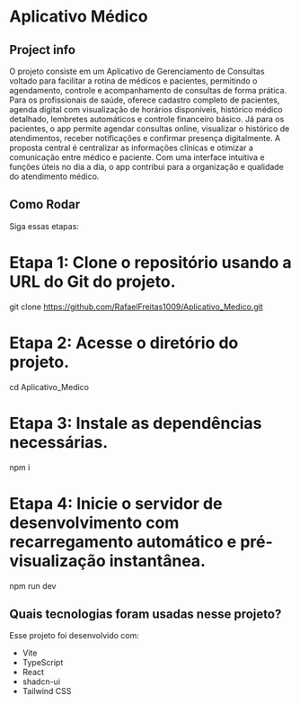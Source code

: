 # Aplicativo Médico

## Project info

O projeto consiste em um Aplicativo de Gerenciamento de Consultas voltado para facilitar a rotina de médicos e pacientes, permitindo o agendamento, controle e acompanhamento de consultas de forma prática. Para os profissionais de saúde, oferece cadastro completo de pacientes, agenda digital com visualização de horários disponíveis, histórico médico detalhado, lembretes automáticos e controle financeiro básico. Já para os pacientes, o app permite agendar consultas online, visualizar o histórico de atendimentos, receber notificações e confirmar presença digitalmente. A proposta central é centralizar as informações clínicas e otimizar a comunicação entre médico e paciente. Com uma interface intuitiva e funções úteis no dia a dia, o app contribui para a organização e qualidade do atendimento médico.

## Como Rodar

Siga essas etapas:

# Etapa 1: Clone o repositório usando a URL do Git do projeto.
git clone https://github.com/RafaelFreitas1009/Aplicativo_Medico.git

# Etapa 2: Acesse o diretório do projeto.
cd Aplicativo_Medico

# Etapa 3: Instale as dependências necessárias.
npm i

# Etapa 4: Inicie o servidor de desenvolvimento com recarregamento automático e pré-visualização instantânea.
npm run dev

## Quais tecnologias foram usadas nesse projeto?
Esse projeto foi desenvolvido com:
- Vite
- TypeScript
- React
- shadcn-ui
- Tailwind CSS


